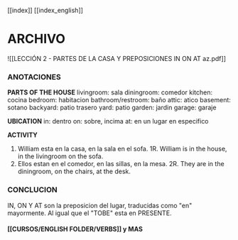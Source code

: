 [[index]]
[[index_english]]


# ARCHIVO

![[LECCIÓN 2 - PARTES DE LA CASA Y PREPOSICIONES IN ON AT az.pdf]]

### ANOTACIONES

**PARTS OF THE HOUSE**
livingroom: sala
diningroom: comedor
kitchen: cocina
bedroom: habitacion
bathroom/restroom: baño
attic: atico
basement: sotano
backyard: patio trasero
yard: patio
garden: jardin
garage: garaje

**UBICATION**
in: dentro
on: sobre, incima
at: en un lugar en especifico

**ACTIVITY**
1. William esta en la casa, en la sala en el sofa.
1R.  William is in the house, in the livingroom on the sofa.
2. Ellos estan en el comedor, en las sillas, en la mesa.
2R. They are in the diningroom, on the chairs, at the desk.


### CONCLUCION

IN, ON Y AT son la preposicion del lugar, traducidas como "en" mayormente. Al igual que el "TOBE"
esta en PRESENTE.

#### [[CURSOS/ENGLISH FOLDER/VERBS]] y MAS








































